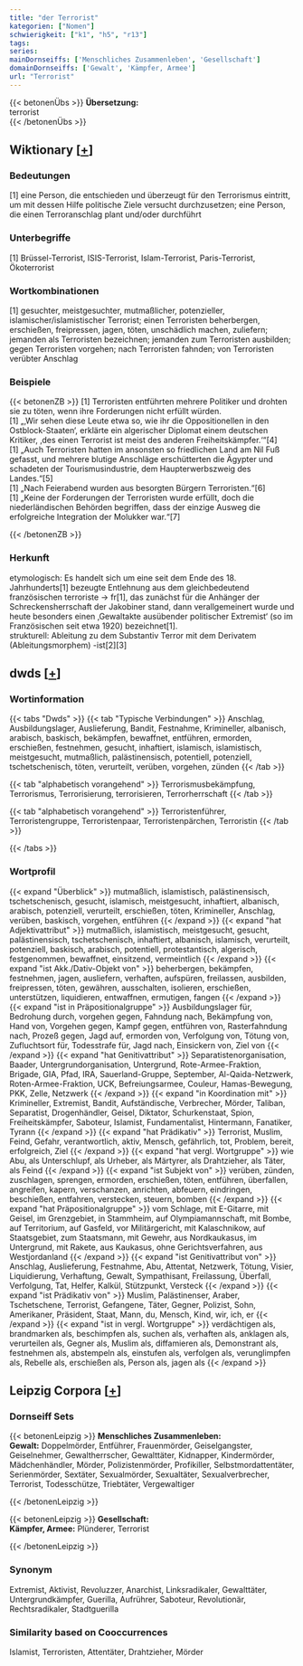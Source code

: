 ```yaml
---
title: "der Terrorist"
kategorien: ["Nomen"]
schwierigkeit: ["k1", "h5", "r13"]
tags:
series:
mainDornseiffs: ['Menschliches Zusammenleben', 'Gesellschaft']
domainDornseiffs: ['Gewalt', 'Kämpfer, Armee']
url: "Terrorist"
---
```


{{< betonenÜbs >}}
**Übersetzung:**  
terrorist  
{{< /betonenÜbs >}}

## Wiktionary [[+](https://de.wiktionary.org/wiki/Terrorist)]

### Bedeutungen
[1] eine Person, die entschieden und überzeugt für den Terrorismus eintritt, um mit dessen Hilfe politische Ziele versucht durchzusetzen; eine Person, die einen Terroranschlag plant und/oder durchführt  

### Unterbegriffe
[1] Brüssel-Terrorist, ISIS-Terrorist, Islam-Terrorist, Paris-Terrorist, Ökoterrorist  

### Wortkombinationen
[1] gesuchter, meistgesuchter, mutmaßlicher, potenzieller, islamischer/islamistischer Terrorist; einen Terroristen beherbergen, erschießen, freipressen, jagen, töten, unschädlich machen, zuliefern; jemanden als Terroristen bezeichnen; jemanden zum Terroristen ausbilden; gegen Terroristen vorgehen; nach Terroristen fahnden; von Terroristen verübter Anschlag  

### Beispiele
{{< betonenZB >}}
[1] Terroristen entführten mehrere Politiker und drohten sie zu töten, wenn ihre Forderungen nicht erfüllt würden.  
[1] „‚Wir sehen diese Leute etwa so, wie ihr die Oppositionellen in den Ostblock-Staaten‘, erklärte ein algerischer Diplomat einem deutschen Kritiker, ‚des einen Terrorist ist meist des anderen Freiheitskämpfer.‘“[4]  
[1] „Auch Terroristen hatten im ansonsten so friedlichen Land am Nil Fuß gefasst, und mehrere blutige Anschläge erschütterten die Ägypter und schadeten der Tourismusindustrie, dem Haupterwerbszweig des Landes.“[5]  
[1] „Nach Feierabend wurden aus besorgten Bürgern Terroristen.“[6]  
[1] „Keine der Forderungen der Terroristen wurde erfüllt, doch die niederländischen Behörden begriffen, dass der einzige Ausweg die erfolgreiche Integration der Molukker war.“[7]  

{{< /betonenZB >}}
### Herkunft
etymologisch: Es handelt sich um eine seit dem Ende des 18. Jahrhunderts[1] bezeugte Entlehnung aus dem gleichbedeutend französischen terroriste → fr[1], das zunächst für die Anhänger der Schreckensherrschaft der Jakobiner stand, dann verallgemeinert wurde und heute besonders einen ‚Gewaltakte ausübender politischer Extremist‘ (so im Französischen seit etwa 1920) bezeichnet[1].  
strukturell: Ableitung zu dem Substantiv Terror mit dem Derivatem (Ableitungsmorphem) -ist[2][3]  



## dwds [[+](https://www.dwds.de/wb/Terrorist)]

### Wortinformation
{{< tabs "Dwds" >}}
{{< tab "Typische Verbindungen" >}}
Anschlag, Ausbildungslager, Auslieferung, Bandit, Festnahme, Krimineller, albanisch, arabisch, baskisch, bekämpfen, bewaffnet, entführen, ermorden, erschießen, festnehmen, gesucht, inhaftiert, islamisch, islamistisch, meistgesucht, mutmaßlich, palästinensisch, potentiell, potenziell, tschetschenisch, töten, verurteilt, verüben, vorgehen, zünden
{{< /tab >}}

{{< tab "alphabetisch vorangehend" >}}
Terrorismusbekämpfung, Terrorismus, Terrorisierung, terrorisieren, Terrorherrschaft
{{< /tab >}}

{{< tab "alphabetisch vorangehend" >}}
Terroristenführer, Terroristengruppe, Terroristenpaar, Terroristenpärchen, Terroristin
{{< /tab >}}

{{< /tabs >}}

### Wortprofil
{{< expand "Überblick" >}} mutmaßlich, islamistisch, palästinensisch, tschetschenisch, gesucht, islamisch, meistgesucht, inhaftiert, albanisch, arabisch, potenziell, verurteilt, erschießen, töten, Krimineller, Anschlag, verüben, baskisch, vorgehen, entführen {{< /expand >}}
{{< expand "hat Adjektivattribut" >}} mutmaßlich, islamistisch, meistgesucht, gesucht, palästinensisch, tschetschenisch, inhaftiert, albanisch, islamisch, verurteilt, potenziell, baskisch, arabisch, potentiell, protestantisch, algerisch, festgenommen, bewaffnet, einsitzend, vermeintlich {{< /expand >}}
{{< expand "ist Akk./Dativ-Objekt von" >}} beherbergen, bekämpfen, festnehmen, jagen, ausliefern, verhaften, aufspüren, freilassen, ausbilden, freipressen, töten, gewähren, ausschalten, isolieren, erschießen, unterstützen, liquidieren, entwaffnen, ermutigen, fangen {{< /expand >}}
{{< expand "ist in Präpositionalgruppe" >}} Ausbildungslager für, Bedrohung durch, vorgehen gegen, Fahndung nach, Bekämpfung von, Hand von, Vorgehen gegen, Kampf gegen, entführen von, Rasterfahndung nach, Prozeß gegen, Jagd auf, ermorden von, Verfolgung von, Tötung von, Zufluchtsort für, Todesstrafe für, Jagd nach, Einsickern von, Ziel von {{< /expand >}}
{{< expand "hat Genitivattribut" >}} Separatistenorganisation, Baader, Untergrundorganisation, Untergrund, Rote-Armee-Fraktion, Brigade, GIA, Pfad, IRA, Sauerland-Gruppe, September, Al-Qaida-Netzwerk, Roten-Armee-Fraktion, UCK, Befreiungsarmee, Couleur, Hamas-Bewegung, PKK, Zelle, Netzwerk {{< /expand >}}
{{< expand "in Koordination mit" >}} Krimineller, Extremist, Bandit, Aufständische, Verbrecher, Mörder, Taliban, Separatist, Drogenhändler, Geisel, Diktator, Schurkenstaat, Spion, Freiheitskämpfer, Saboteur, Islamist, Fundamentalist, Hintermann, Fanatiker, Tyrann {{< /expand >}}
{{< expand "hat Prädikativ" >}} Terrorist, Muslim, Feind, Gefahr, verantwortlich, aktiv, Mensch, gefährlich, tot, Problem, bereit, erfolgreich, Ziel {{< /expand >}}
{{< expand "hat vergl. Wortgruppe" >}} wie Abu, als Unterschlupf, als Urheber, als Märtyrer, als Drahtzieher, als Täter, als Feind {{< /expand >}}
{{< expand "ist Subjekt von" >}} verüben, zünden, zuschlagen, sprengen, ermorden, erschießen, töten, entführen, überfallen, angreifen, kapern, verschanzen, anrichten, abfeuern, eindringen, beschießen, entfahren, verstecken, steuern, bomben {{< /expand >}}
{{< expand "hat Präpositionalgruppe" >}} vom Schlage, mit E-Gitarre, mit Geisel, im Grenzgebiet, in Stammheim, auf Olympiamannschaft, mit Bombe, auf Territorium, auf Gasfeld, vor Militärgericht, mit Kalaschnikow, auf Staatsgebiet, zum Staatsmann, mit Gewehr, aus Nordkaukasus, im Untergrund, mit Rakete, aus Kaukasus, ohne Gerichtsverfahren, aus Westjordanland {{< /expand >}}
{{< expand "ist Genitivattribut von" >}} Anschlag, Auslieferung, Festnahme, Abu, Attentat, Netzwerk, Tötung, Visier, Liquidierung, Verhaftung, Gewalt, Sympathisant, Freilassung, Überfall, Verfolgung, Tat, Helfer, Kalkül, Stützpunkt, Versteck {{< /expand >}}
{{< expand "ist Prädikativ von" >}} Muslim, Palästinenser, Araber, Tschetschene, Terrorist, Gefangene, Täter, Gegner, Polizist, Sohn, Amerikaner, Präsident, Staat, Mann, du, Mensch, Kind, wir, ich, er {{< /expand >}}
{{< expand "ist in vergl. Wortgruppe" >}} verdächtigen als, brandmarken als, beschimpfen als, suchen als, verhaften als, anklagen als, verurteilen als, Gegner als, Muslim als, diffamieren als, Demonstrant als, festnehmen als, abstempeln als, einstufen als, verfolgen als, verunglimpfen als, Rebelle als, erschießen als, Person als, jagen als {{< /expand >}}

## Leipzig Corpora [[+](https://corpora.uni-leipzig.de/en/res?word=Terrorist&corpusId=deu_newscrawl-public_2018)]

### Dornseiff Sets
{{< betonenLeipzig >}}
**Menschliches Zusammenleben:**  
**Gewalt:** Doppelmörder, Entführer, Frauenmörder, Geiselgangster, Geiselnehmer, Gewaltherrscher, Gewalttäter, Kidnapper, Kindermörder, Mädchenhändler, Mörder, Polizistenmörder, Profikiller, Selbstmordattentäter, Serienmörder, Sextäter, Sexualmörder, Sexualtäter, Sexualverbrecher, Terrorist, Todesschütze, Triebtäter, Vergewaltiger  

{{< /betonenLeipzig >}}


{{< betonenLeipzig >}}
**Gesellschaft:**  
**Kämpfer, Armee:** Plünderer, Terrorist  

{{< /betonenLeipzig >}}

### Synonym
Extremist, Aktivist, Revoluzzer, Anarchist, Linksradikaler, Gewalttäter, Untergrundkämpfer, Guerilla, Aufrührer, Saboteur, Revolutionär, Rechtsradikaler, Stadtguerilla


### Similarity based on Cooccurrences
Islamist, Terroristen, Attentäter, Drahtzieher, Mörder

